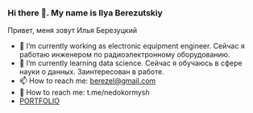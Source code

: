 ### Hi there 👋. My name is Ilya Berezutskiy
Привет, меня зовут Илья Березуцкий

- 🔭 I’m currently working as electronic equipment engineer. Сейчас я работаю инженером по радиоэлектронному оборудованию.
- 🌱 I’m currently learning data science. Сейчас я обучаюсь в сфере науки о данных. Заинтересован в работе.
- 📫 How to reach me: berezel@gmail.com
- 📣 How to reach me: t.me/nedokormysh
- [PORTFOLIO](https://github.com/nedokormysh/Stepik_Competitive_DS)
  
